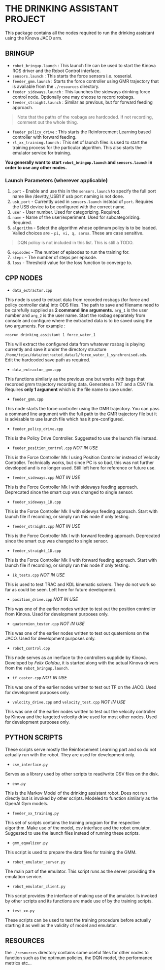 # THE DRINKING ASSISTANT PROJECT
This package contains all the nodes required to run the drinking assistant using the Kinova JACO arm. 

## BRINGUP
* `robot_bringup.launch` : This launch file can be used to start the Kinova ROS driver and the Robot Control interface.   
* `sensors.launch` : This starts the force sensors i.e. rosserial.
* `feeder_gmm.launch` : Starts the force controller using GMR trajectory that is available from the `./resources` directory.
* `feeder_sideways.launch` : This launches the sideways drinking force control node. Optionally one may choose to record rosbags.   
* `feeder_straight.launch` : Similar as previous, but for forward feeding approach.
> Note that the paths of the rosbags are hardcoded. If not recording, comment out the whole thing.
* `feeder_policy_drive` : This starts the Reinforcement Learning based controller with forward feeding.
* `rl_xx_training.launch` : This set of launch files is used to start the training process for the particular algorithm. This also starts the emulator service for training.   

**You generally want to start `robot_bringup.launch` and `sensors.launch` in order to use any other nodes.**   

### Launch Parameters (wherever applicable)
1. `port` - Enable and use this in the `sensors.launch` to specify the full port name like /dev/tty_USB1 if usb port naming is not done.   
2. `usb_port` - Currently used in `sensors.launch` instead of `port`. Requires the USB device to be configured with the correct name.
3. `user` - User number. Used for categorizing. Required.   
4. `name` - Name of the user/experiment. Used for subcategorizing. Required.  
5. `algorithm` - Select the algorithm whose optimum policy is to be loaded. Valied choices are - `pi, vi, q, sarsa`. These are case sensitive.
> DQN policy is not included in this list. This is still a TODO.
6. `episodes` - The number of episodes to run the training for.   
7. `steps` - The number of steps per episode.   
8. `loss` - Threshold value for the loss function to converge to.   

## CPP NODES
* `data_extractor.cpp`   

This node is used to extract data from recorded rosbags (for force and policy controller data) into ODS files. The path to save and filename need to be  carefully supplied as **2 command line arguments.** `arg_1` is the user number and `arg_2` is the user name. Start the rosbag separately from console and configure where the extracted data is to be saved using the two arguments. For example : 
```
rosrun drinking_assistant 1 force_water_1
```
This will extract the configured data from whatever rosbag is playing currently and save it under the directory structure `/home/tejas/data/extracted_data/1/force_water_1_synchronised.ods`.    
Edit the hardcoded save path as required.

* `data_extractor_gmm.cpp`   

This functions similarly as the previous one but works with bags that recorded gmm trajectory recording data. Generates a TXT and a CSV file. Requires **only 1 argument** which is the file name to save under.

* `feeder_gmm.cpp`   

This node starts the force controller using the GMR trajectory. You can pass a command line argument with the full path to the GMR trajectory file but it is advisable to use launch file which has it pre-configured.   

* `feeder_policy_drive.cpp`   
 
This is the Policy Drive Controller. Suggested to use the launch file instead.   

* `feeder_position_control.cpp`
*NOT IN USE*    

This is the Force Controller Mk I using Position Controller instead of Velocity Controller. Technically works, but since PC is so bad, this was not further developed and is no longer used. Still left here for reference or future use. 

* `feeder_sideways.cpp`
*NOT IN USE*

This is the Force Controller Mk I with sideways feeding approach. Deprecated since the smart cup was changed to single sensor.

* `feeder_sideways_1D.cpp`   

This is the Force Controller Mk II with sidewys feeding approach. Start with launch file if recording, or simply run this node if only testing.

* `feeder_straight.cpp`
*NOT IN USE*

This is the Force Controller Mk I with forward feeding approach. Deprecated since the smart cup was changed to single sensor.

* `feeder_straight_1D.cpp`

This is the Force Controller Mk II with forward feeding approach. Start with launch file if recording, or simply run this node if only testing.

* `ik_tests.cpp`
*NOT IN USE*   

This is used to test TRAC and KDL kinematic solvers. They do not work so far as could be seen. Left here for future development.

* `position_drive.cpp`
*NOT IN USE*   

This was one of the earlier nodes written to test out the position controller from Kinova. Used for development purposes only.

* `quaternion_tester.cpp`
*NOT IN USE*   

This was one of the earlier nodes written to test out quaternions on the JACO. Used for development purposes only.

* `robot_control.cpp`

This node serves as an inerface to the controllers supplide by Kinova. Developed by *Felix Goldau*, it is started along with the actual Kinova drivers from the `robot_bringup.launch`.    


* `tf_caster.cpp`
*NOT IN USE*   

This was one of the earlier nodes written to test out TF on the JACO. Used for development purposes only.


* `velocity_drive.cpp` and `velocity_test.cpp`
*NOT IN USE*   

This was one of the earlier nodes written to test out the velocity controller by Kinova and the targeted velocity drive used for most other nodes. Used for development purposes only.


## PYTHON SCRIPTS

These scripts serve mostly the Reinforcement Learning part and so do not actually run with the robot. They are used for development only.

* `csv_interface.py`   

Serves as a library used by other scripts to read/write CSV files on the disk.

* `env.py`   

This is the Markov Model of the drinking assistant robot. Does not run directly but is invoked by other scripts. Modeled to function similarly as the OpenAI Gym models.

* `feeder_xx_training.py`    

This set of scripts contains the training program for the respective algorithm. Make use of the model, csv interface and the robot emulator. Suggested to use the launch files instead of running these scripts.

* `gmm_equalizer.py`   

This script is used to prepare the data files for training the GMM.

* `robot_emulator_server.py`

The main part of the emulator. This script runs as the server providing the emulation service.

* `robot_emulator_client.py`

This script provides the interface of making use of the amulator. Is invoked by other scripts and its functions are made use of by the training scripts.

* `test_xx.py`

These scripts can be used to test the training procedure before actually starting it as well as the validity of model and emulator.

## RESOURCES

the `./resources` directory contains some useful files for other nodes to function such as the optimum policies, the DQN model, the performance metrics etc...





